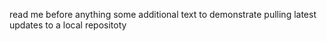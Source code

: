 read me before anything
some additional text to demonstrate pulling latest updates to a local repositoty
